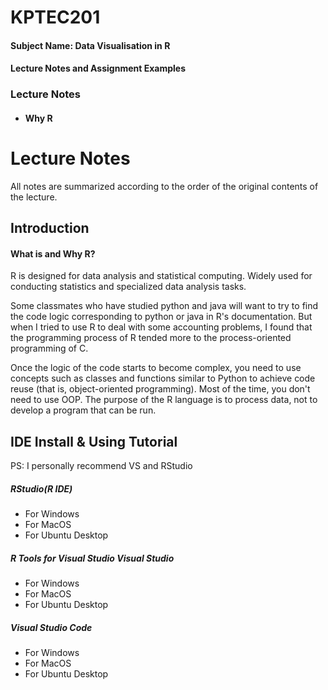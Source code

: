 # KPTEC201

#### Subject Name: Data Visualisation in R
#### Lecture Notes and Assignment Examples
### Lecture Notes
- #### Why R



# Lecture Notes

All notes are summarized according to the order of the original contents of the lecture.

## Introduction

#### What is and Why R?
R is designed for data analysis and statistical computing.
Widely used for conducting statistics and specialized data analysis tasks.

Some classmates who have studied python and java will want to try to find the code logic corresponding to python or java in R's documentation.
But when I tried to use R to deal with some accounting problems, I found that the programming process of R tended more to the process-oriented programming of C. 

Once the logic of the code starts to become complex, you need to use concepts such as classes and functions similar to Python to achieve code reuse (that is, object-oriented programming).
Most of the time, you don't need to use OOP. The purpose of the R language is to process data, not to develop a program that can be run.

## IDE Install & Using Tutorial

PS: I personally recommend VS and RStudio

##### RStudio(R IDE)

- For Windows
- For MacOS
- For Ubuntu Desktop



##### R Tools for Visual Studio Visual Studio

- For Windows
- For MacOS
- For Ubuntu Desktop

##### Visual Studio Code

- For Windows
- For MacOS
- For Ubuntu Desktop





